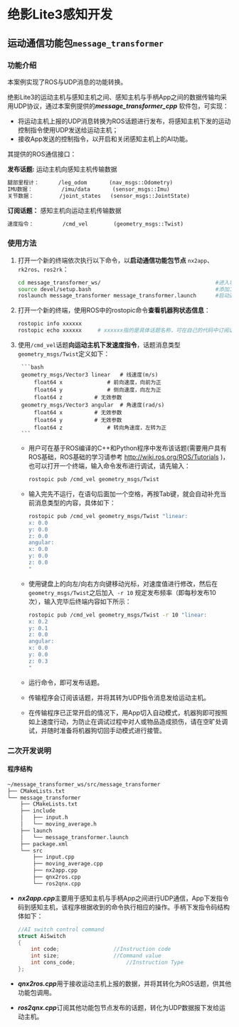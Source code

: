 # 绝影Lite3感知开发

## 运动通信功能包`message_transformer`

### 功能介绍

本案例实现了ROS与UDP消息的功能转换。

绝影Lite3的运动主机与感知主机之间、感知主机与手柄App之间的数据传输均采用UDP协议，通过本案例提供的***message_transformer_cpp*** 软件包，可实现：

- 将运动主机上报的UDP消息转换为ROS话题进行发布，将感知主机下发的运动控制指令使用UDP发送给运动主机；
- 接收App发送的控制指令，以开启和关闭感知主机上的AI功能。
	
其提供的ROS通信接口：

**发布话题:**  运动主机向感知主机传输数据

```html
腿部里程计：      /leg_odom       (nav_msgs::Odometry)
IMU数据：         /imu/data       (sensor_msgs::Imu)
关节数据：        /joint_states   (sensor_msgs::JointState)
```

**订阅话题：**  感知主机向运动主机传输数据

```html
速度指令：         /cmd_vel        (geometry_msgs::Twist)
```


### 使用方法

1. 打开一个新的终端依次执行以下命令，以**启动通信功能包节点** `nx2app`、`rk2ros`、`ros2rk`：

	```bash
	cd message_transformer_ws/                                    #进入功能包工作空间（/home/ysc/message_transformer_ws）
	source devel/setup.bash                                       #添加工作空间环境变量
	roslaunch message_transformer message_transformer.launch      #启动通信功能包节点
	```
				
2. 打开一个新的终端，使用ROS中的rostopic命令**查看机器狗状态信息**：
	
	```bash
	rostopic info xxxxxx
	rostopic echo xxxxxx     # xxxxxx指的是具体话题名称，可在自己的代码中订阅话题进行二次开发
	```
		
3. 使用`/cmd_vel`话题**向运动主机下发速度指令**，话题消息类型`geometry_msgs/Twist`定义如下：
	
		```bash
		geometry_msgs/Vector3 linear   # 线速度(m/s)
			float64 x              # 前向速度，向前为正
			float64 y              # 侧向速度，向左为正
			float64 z	       # 无效参数
		geometry_msgs/Vector3 angular  # 角速度(rad/s)
			float64 x	       # 无效参数
			float64 y	       # 无效参数
			float64 z              # 转向角速度，左转为正
		```
	- 用户可在基于ROS编译的C++和Python程序中发布该话题(需要用户具有ROS基础，ROS基础的学习请参考 http://wiki.ros.org/ROS/Tutorials )，也可以打开一个终端，输入命令发布进行调试，请先输入： 

		```bash
		rostopic pub /cmd_vel geometry_msgs/Twist
		```

	- 输入完先不运行，在语句后面加一个空格，再按Tab键，就会自动补充当前消息类型的内容，具体如下：  

		```bash
		rostopic pub /cmd_vel geometry_msgs/Twist "linear:
		x: 0.0
		y: 0.0
		z: 0.0
		angular:
		x: 0.0
		y: 0.0
		z: 0.0
		"
		```
	- 使用键盘上的向左/向右方向键移动光标，对速度值进行修改，然后在`geometry_msgs/Twist`之后加入` -r 10` 规定发布频率（即每秒发布10次），输入完毕后终端内容如下所示：

		```bash
		rostopic pub /cmd_vel geometry_msgs/Twist -r 10 "linear:
		x: 0.2
		y: 0.1
		z: 0.0
		angular:
		x: 0.0
		y: 0.0
		z: 0.3
		"
		```

	- 运行命令，即可发布话题。

	- 传输程序会订阅该话题，并将其转为UDP指令消息发给运动主机。

	- 在传输程序已正常开启的情况下，用App切入自动模式，机器狗即可按照如上速度行动，为防止在调试过程中对人或物品造成损伤，请在空旷处调试，并随时准备将机器狗切回手动模式进行接管。  

### 二次开发说明

#### 程序结构

```bash
~/message_transformer_ws/src/message_transformer
├── CMakeLists.txt 
└── message_transformer
    ├── CMakeLists.txt
    ├── include
    │   ├── input.h
    │   └── moving_average.h
    ├── launch
    │   └── message_transformer.launch
    ├── package.xml
    └── src
        ├── input.cpp
        ├── moving_average.cpp
        ├── nx2app.cpp
        ├── qnx2ros.cpp
        └── ros2qnx.cpp
```

- ***nx2app.cpp***主要用于感知主机与手柄App之间进行UDP通信，App下发指令码到感知主机，该程序根据收到的命令执行相应的操作。手柄下发指令码结构体如下：

	```c
	//AI switch control command
	struct AiSwitch
	{
		int code;				  //Instruction code
		int size;				  //Command value
		int cons_code;				  //Instruction Type
	};
	```

- ***qnx2ros.cpp***用于接收运动主机上报的数据，并将其转化为ROS话题，供其他功能包调用。

- ***ros2qnx.cpp***订阅其他功能包节点发布的话题，转化为UDP数据报下发给运动主机。

